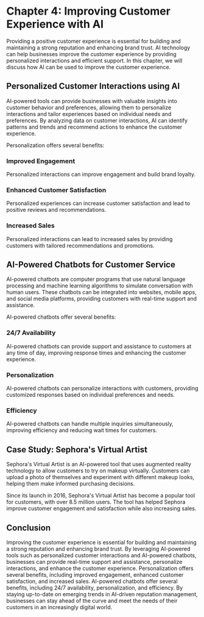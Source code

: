 Chapter 4: Improving Customer Experience with AI
================================================

Providing a positive customer experience is essential for building and maintaining a strong reputation and enhancing brand trust. AI technology can help businesses improve the customer experience by providing personalized interactions and efficient support. In this chapter, we will discuss how AI can be used to improve the customer experience.

Personalized Customer Interactions using AI
-------------------------------------------

AI-powered tools can provide businesses with valuable insights into customer behavior and preferences, allowing them to personalize interactions and tailor experiences based on individual needs and preferences. By analyzing data on customer interactions, AI can identify patterns and trends and recommend actions to enhance the customer experience.

Personalization offers several benefits:

### Improved Engagement

Personalized interactions can improve engagement and build brand loyalty.

### Enhanced Customer Satisfaction

Personalized experiences can increase customer satisfaction and lead to positive reviews and recommendations.

### Increased Sales

Personalized interactions can lead to increased sales by providing customers with tailored recommendations and promotions.

AI-Powered Chatbots for Customer Service
----------------------------------------

AI-powered chatbots are computer programs that use natural language processing and machine learning algorithms to simulate conversation with human users. These chatbots can be integrated into websites, mobile apps, and social media platforms, providing customers with real-time support and assistance.

AI-powered chatbots offer several benefits:

### 24/7 Availability

AI-powered chatbots can provide support and assistance to customers at any time of day, improving response times and enhancing the customer experience.

### Personalization

AI-powered chatbots can personalize interactions with customers, providing customized responses based on individual preferences and needs.

### Efficiency

AI-powered chatbots can handle multiple inquiries simultaneously, improving efficiency and reducing wait times for customers.

Case Study: Sephora's Virtual Artist
------------------------------------

Sephora's Virtual Artist is an AI-powered tool that uses augmented reality technology to allow customers to try on makeup virtually. Customers can upload a photo of themselves and experiment with different makeup looks, helping them make informed purchasing decisions.

Since its launch in 2016, Sephora's Virtual Artist has become a popular tool for customers, with over 8.5 million users. The tool has helped Sephora improve customer engagement and satisfaction while also increasing sales.

Conclusion
----------

Improving the customer experience is essential for building and maintaining a strong reputation and enhancing brand trust. By leveraging AI-powered tools such as personalized customer interactions and AI-powered chatbots, businesses can provide real-time support and assistance, personalize interactions, and enhance the customer experience. Personalization offers several benefits, including improved engagement, enhanced customer satisfaction, and increased sales. AI-powered chatbots offer several benefits, including 24/7 availability, personalization, and efficiency. By staying up-to-date on emerging trends in AI-driven reputation management, businesses can stay ahead of the curve and meet the needs of their customers in an increasingly digital world.


